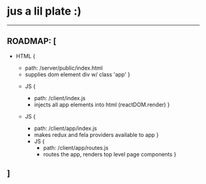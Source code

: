 # jus a lil plate :)

--- 

## ROADMAP: [

* HTML {
  - path: /server/public/index.html
  - supplies dom element div w/ class 'app'
}

  * JS {
    - path: /client/index.js
    - injects all app elements into html (reactDOM.render)
  }

   * JS {
       - path: /client/app/index.js
       - makes redux and fela providers available to app
      }

      * JS {
        - path: /client/app/routes.js
        - routes the app, renders top level page components
      }

## ]